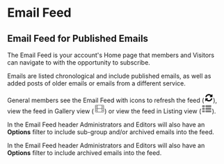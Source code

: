 # Email Feed

<span id="gv-4feed-1feedIntro"></span>
## Email Feed for Published Emails

The Email Feed is your account's Home page that members and Visitors
can navigate to with the opportunity to subscribe.  

Emails are listed 
chronological and include published emails, as well as added posts
of older emails or emails from a different service.  

General members see the Email Feed with icons to refresh the feed (<img src="/docimages/refresh-feed-icon.png" height="22">), view the feed in Gallery view (<img src="/docimages/gallery-view-feed-icon.png" height="22">) or view the feed in Listing view (<img src="/docimages/listing-view-icon.png" height="22">).

<span class="sub g4s">

In the Email Feed header Administrators and Editors will also have an **Options** filter to include sub-group and/or archived emails into the feed.

</span> <!-- sub g4s -->

<span class="free">
  
In the Email Feed header Administrators and Editors will also have an **Options** filter to include archived emails into the feed.

</span> <!-- free -->

